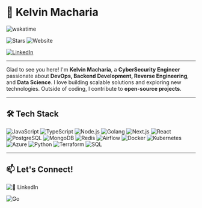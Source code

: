 # 🚀 Kelvin Macharia

![wakatime](https://wakatime.com/badge/user/e9a11f49-f75a-4d25-960b-fde47c5a6742.svg)
<!---![visitors](https://visitor-badge.glitch.me/badge?page_id=KelvinLucas)--->
![Stars](https://img.shields.io/github/stars/hackhawk-arch?style=flat-square)
![Website](https://img.shields.io/website?url=https%3A%2F%2Fyour-website.com)

<!---[![Twitter: @KelvinLucas](https://img.shields.io/twitter/follow/YourHandle?style=social)](https://twitter.com/YourHandle)--->
[![LinkedIn](https://img.shields.io/badge/LinkedIn-Connect-blue)](https://www.linkedin.com/in/kelvin-macharia-789481275/)
<!---[![Portfolio](https://img.shields.io/badge/Portfolio-Visit-black)](https://your-portfolio.com)-->

---

Glad to see you here! I'm **Kelvin Macharia**, a **CyberSecurity Engineer** passionate about **DevOps, Backend Development, Reverse Engineering**, and **Data Science**. I love building scalable solutions and exploring new technologies. Outside of coding, I contribute to **open-source projects**.

---

## 🛠 Tech Stack

![JavaScript](https://img.shields.io/badge/-JavaScript-yellow?logo=javascript)
![TypeScript](https://img.shields.io/badge/-TypeScript-blue?logo=typescript)
![Node.js](https://img.shields.io/badge/-Node.js-green?logo=node.js)
![Golang](https://img.shields.io/badge/-Golang-00ADD8?logo=go)
![Next.js](https://img.shields.io/badge/-Next.js-black?logo=next.js)
![React](https://img.shields.io/badge/-React-61DAFB?logo=react)
![PostgreSQL](https://img.shields.io/badge/-PostgreSQL-blue?logo=postgresql)
![MongoDB](https://img.shields.io/badge/-MongoDB-green?logo=mongodb)
![Redis](https://img.shields.io/badge/-Redis-red?logo=redis)
![Airflow](https://img.shields.io/badge/-Apache%20Airflow-017CEE?logo=apache-airflow)
![Docker](https://img.shields.io/badge/-Docker-2496ED?logo=docker)
![Kubernetes](https://img.shields.io/badge/-Kubernetes-326CE5?logo=kubernetes)
![Azure](https://img.shields.io/badge/-Microsoft%20Azure-0078D4?logo=microsoft-azure)
![Python](https://img.shields.io/badge/-Python-3776AB?logo=python)
![Terraform](https://img.shields.io/badge/-Terraform-623CE4?logo=terraform)
![SQL](https://img.shields.io/badge/-SQL-4479A1?logo=sqlite)

---

## 📫 Let's Connect!
<!--- - [🌐 Portfolio](https://your-portfolio.com)-->
![💼 LinkedIn](https://www.linkedin.com/in/kelvin-macharia-789481275/)
<!--- - [🐦 Twitter](https://twitter.com/YourHandle)-->

![Go](https://img.shields.io/badge/Go-00ADD8?logo=go&logoColor=white)
